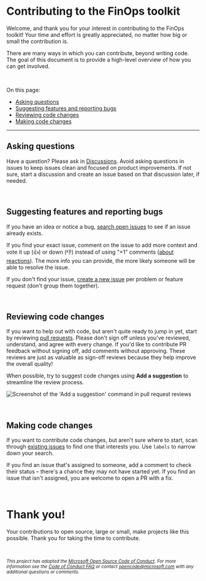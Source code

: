# Contributing to the FinOps toolkit

Welcome, and thank you for your interest in contributing to the FinOps toolkit! Your time and effort is greatly appreciated, no matter how big or small the contribution is.

There are many ways in which you can contribute, beyond writing code. The goal of this document is to provide a high-level overview of how you can get involved.

<br>

On this page:

- [Asking questions](#asking-questions)
- [Suggesting features and reporting bugs](#suggesting-features-and-reporting-bugs)
- [Reviewing code changes](#reviewing-code-changes)
- [Making code changes](#making-code-changes)

---

## Asking questions

Have a question? Please ask in [Discussions](../../discussions). Avoid asking questions in issues to keep issues clean and focused on product improvements. If not sure, start a discussion and create an issue based on that discussion later, if needed.

<br>

## Suggesting features and reporting bugs

If you have an idea or notice a bug, [search open issues](../../issues) to see if an issue already exists.

If you find your exact issue, comment on the issue to add more context and vote it up (👍) or down (👎) instead of using "+1" comments ([about reactions](https://github.com/blog/2119-add-reactions-to-pull-requests-issues-and-comments)). The more info you can provide, the more likely someone will be able to resolve the issue.

If you don't find your issue, [create a new issue](../../issues/new/choose) per problem or feature request (don't group them together).

<br>

## Reviewing code changes

If you want to help out with code, but aren't quite ready to jump in yet, start by reviewing [pull requests](../../pulls). Please don't sign off unless you've reviewed, understand, and agree with every change. If you'd like to contribute PR feedback without signing off, add comments without approving. These reviews are just as valuable as sign-off reviews because they help improve the overall quality!

When possible, try to suggest code changes using **Add a suggestion** to streamline the review process.

![Screenshot of the 'Add a suggestion' command in pull request reviews](https://user-images.githubusercontent.com/399533/179936119-88c10c44-f181-4fa3-83b8-91376c8e4c58.png)

<br>

## Making code changes

If you want to contribute code changes, but aren't sure where to start, scan through [existing issues](../../issues?q=is%3Aissue+is%3Aopen+sort%3Areactions-%2B1-desc) to find one that interests you. Use `labels` to narrow down your search.

If you find an issue that's assigned to someone, add a comment to check their status – there's a chance they may not have started yet. If you find an issue that isn't assigned, you are welcome to open a PR with a fix.

<!--
For details about contributing code changes and submitting pull requests, see [How to contribute](../../wiki/How-to-contribute).
-->

<br>

# Thank you! <!-- markdownlint-disable-line single-h1 -->

Your contributions to open source, large or small, make projects like this possible. Thank you for taking the time to contribute.

<br>

_<sub>
This project has adopted the [Microsoft Open Source Code of Conduct](https://opensource.microsoft.com/codeofconduct/).
For more information see the [Code of Conduct FAQ](https://opensource.microsoft.com/codeofconduct/faq/)
or contact [opencode@microsoft.com](mailto:opencode@microsoft.com) with any additional questions or comments.
</sub>_
